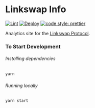 # Linkswap Info

[![Lint](https://github.com/yflink/linkswap-info/workflows/Lint/badge.svg)](https://github.com/yflink/linkswap-info/actions?query=workflow%3ALint)
[![Deploy](https://github.com/yflink/linkswap-info/workflows/Deploy/badge.svg)](https://github.com/yflink/linkswap-info/actions?query=workflow%3ADeploy)
[![code style: prettier](https://img.shields.io/badge/code_style-prettier-ff69b4.svg?style=flat-square)](https://github.com/prettier/prettier)

Analytics site for the [Linkswap Protocol](https://linkswap.app).

### To Start Development

###### Installing dependencies
```bash
yarn
```

###### Running locally
```bash
yarn start
```
